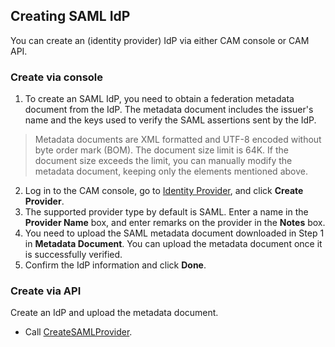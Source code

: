 ## Creating SAML IdP

You can create an (identity provider) IdP via either CAM console or CAM API.

### Create via console

1. To create an SAML IdP, you need to obtain a federation metadata document from the IdP. The metadata document includes the issuer's name and the keys used to verify the SAML assertions sent by the IdP.
> Metadata documents are XML formatted and UTF-8 encoded without byte order mark (BOM). The document size limit is 64K. If the document size exceeds the limit, you can manually modify the metadata document, keeping only the elements mentioned above.
2. Log in to the CAM console, go to [Identity Provider](https://intl.cloud.tencent.com/login), and click **Create Provider**.
3. The supported provider type by default is SAML. Enter a name in the **Provider Name** box, and enter remarks on the provider in the **Notes** box.
4. You need to upload the SAML metadata document downloaded in Step 1 in **Metadata Document**. You can upload the metadata document once it is successfully verified.
5. Confirm the IdP information and click **Done**.

### Create via API

Create an IdP and upload the metadata document.
- Call [CreateSAMLProvider](https://intl.cloud.tencent.com/document/product/598/30295).

